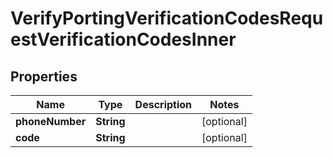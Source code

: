 

# VerifyPortingVerificationCodesRequestVerificationCodesInner


## Properties

| Name | Type | Description | Notes |
|------------ | ------------- | ------------- | -------------|
|**phoneNumber** | **String** |  |  [optional] |
|**code** | **String** |  |  [optional] |



